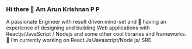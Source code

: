 ### Hi there 👋 Am Arun Krishnan P P
A passionate Engineer with result driven mind-set and 🚀 having an experience of designing and building Web applications with Reactjs/JavaScript / Nodejs and some other cool libraries and frameworks.
🔭 I’m currently working on React Js/Javascript/Node js/ SRE 
<!--
**arunkrishnanppp/arunkrishnanppp** is a ✨ _special_ ✨ repository because its `README.md` (this file) appears on your GitHub profile.

Here are some ideas to get you started:

- 🔭 I’m currently working on React Js/Javascript/Node js/ SRE 
- 🌱 I’m currently learning ...React Js/Javascript/Node js/HTML/CSS and Devops practices 
- 👯 I’m looking to collaborate on ...
- 🤔 I’m looking for help with ...
- 💬 Ask me about ...
- 📫 How to reach me: ... Email : arunkrishnanppp@gmail.com
- 😄 Pronouns: ...
- ⚡ Fun fact: ...
-->
